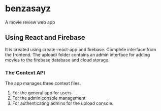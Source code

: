 # benzasayz
A movie review web app

## Using React and Firebase
It is created using create-react-app and firebase. Complete interface from the frontend. The upload/ folder contains
 an admin interface for adding movies to the firebase database and cloud storage.
 
### The Context API
The app manages three context files.
1. For the general app for users
2. For the admin console management
3. For authenticating admins for the upload console.
